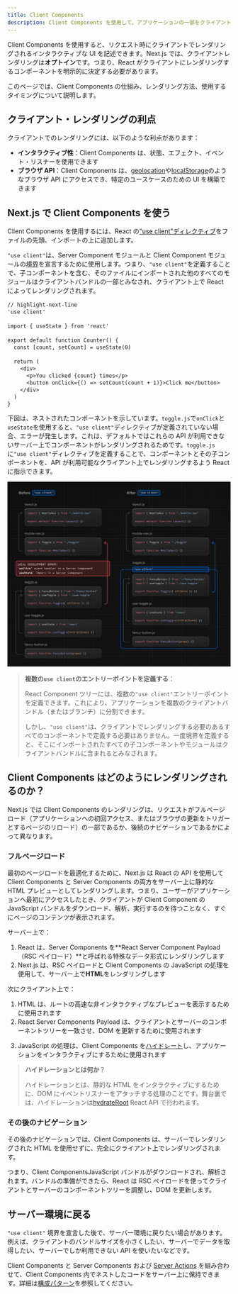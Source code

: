 ```yaml
---
title: Client Components
description: Client Components を使用して、アプリケーションの一部をクライアント側でレンダリングする方法を学びましょう。
---
```


Client Components を使用すると、リクエスト時にクライアントでレンダリングされるインタラクティブな UI を記述できます。Next.js では、クライアントレンダリングは**オプトイン**です。つまり、React がクライアントにレンダリングするコンポーネントを明示的に決定する必要があります。

このページでは、Client Components の仕組み、レンダリング方法、使用するタイミングについて説明します。

## クライアント・レンダリングの利点

クライアントでのレンダリングには、以下のような利点があります：

- **インタラクティブ性**：Client Components は、状態、エフェクト、イベント・リスナーを使用できます
- **ブラウザ API**：Client Components は、[geolocation](https://developer.mozilla.org/docs/Web/API/Geolocation_API)や[localStorage](https://developer.mozilla.org/docs/Web/API/Window/localStorage)のようなブラウザ API にアクセスでき、特定のユースケースのための UI を構築できます

## Next.js で Client Components を使う

Client Components を使用するには、React の["use client"ディレクティブ](https://ja.react.dev/reference/react/use-client)をファイルの先頭、インポートの上に追加します。

<!-- textlint-disable -->

`"use client"`は、Server Component モジュールと Client Component モジュールの[境界](/docs/app-router/building-your-application/rendering#ネットワーク境界)を宣言するために使用します。つまり、`"use client"`を定義することで、子コンポーネントを含む、そのファイルにインポートされた他のすべてのモジュールはクライアントバンドルの一部とみなされ、クライアント上で React によってレンダリングされます。

<!-- textlint-enable -->

```tsx title="app/counter.tsx"
// highlight-next-line
'use client'

import { useState } from 'react'

export default function Counter() {
  const [count, setCount] = useState(0)

  return (
    <div>
      <p>You clicked {count} times</p>
      <button onClick={() => setCount(count + 1)}>Click me</button>
    </div>
  )
}
```

下図は、ネストされたコンポーネントを示しています。`toggle.js`で`onClick`と`useState`を使用すると、`"use client"`ディレクティブが定義されていない場合、エラーが発生します。これは、デフォルトではこれらの API が利用できないサーバー上でコンポーネントがレンダリングされるためです。`toggle.js`に`"use client"`ディレクティブを定義することで、コンポーネントとその子コンポーネントを、API が利用可能なクライアント上でレンダリングするよう React に指示できます。

![Use Client Directive and Network Boundary](../../assets/use-client-directive.svg)

> **複数の`use client`のエントリーポイントを定義する**：
>
> React Component ツリーには、複数の`"use client"`エントリーポイントを定義できます。これにより、アプリケーションを複数のクライアントバンドル（またはブランチ）に分割できます。
>
> しかし、`"use client"`は、クライアントでレンダリングする必要のあるすべてのコンポーネントで定義する必要はありません。一度境界を定義すると、そこにインポートされたすべての子コンポーネントやモジュールはクライアントバンドルに含まれるとみなされます。

## Client Components はどのようにレンダリングされるのか？

<!-- textlint-disable -->

Next.js では Client Components のレンダリングは、リクエストがフルページロード（アプリケーションへの初回アクセス、またはブラウザの更新をトリガーとするページのリロード）の一部であるか、後続のナビゲーションであるかによって異なります。

<!-- textlint-enable -->

### フルページロード

<!-- textlint-disable -->

最初のページロードを最適化するために、Next.js は React の API を使用して Client Components と Server Components の両方をサーバー上に静的な HTML プレビューとしてレンダリングします。つまり、ユーザーがアプリケーションへ最初にアクセスしたとき、クライアントが Client Component の JavaScript バンドルをダウンロード、解析、実行するのを待つことなく、すぐにページのコンテンツが表示されます。

<!-- textlint-enable -->

サーバー上で：

1. React は、Server Components を**React Server Component Payload（RSC ペイロード）**と呼ばれる特殊なデータ形式にレンダリングします
2. Next.js は、RSC ペイロードと Client Components の JavaScript の処理を使用して、サーバー上で**HTML**をレンダリングします

次にクライアント上で：

1. HTML は、ルートの高速な非インタラクティブなプレビューを表示するために使用されます
2. React Server Components Payload は、クライアントとサーバーのコンポーネントツリーを一致させ、DOM を更新するために使用されます
<!-- textlint-disable -->
3. JavaScript の処理は、Client Components を[ハイドレート](https://ja.react.dev/reference/react-dom/client/hydrateRoot)し、アプリケーションをインタラクティブにするために使用されます
<!-- textlint-enable -->

> **ハイドレーションとは何か**？
>
> ハイドレーションとは、静的な HTML をインタラクティブにするために、DOM にイベントリスナーをアタッチする処理のことです。舞台裏では、ハイドレーションは[hydrateRoot](https://ja.react.dev/reference/react-dom/client/hydrateRoot) React API で行われます。

### その後のナビゲーション

その後のナビゲーションでは、Client Components は、サーバーでレンダリングされた HTML を使用せずに、完全にクライアント上でレンダリングされます。

つまり、Client ComponentsJavaScript バンドルがダウンロードされ、解析されます。バンドルの準備ができたら、React は RSC ペイロードを使ってクライアントとサーバーのコンポーネントツリーを調整し、DOM を更新します。

## サーバー環境に戻る

`"use client"` 境界を宣言した後で、サーバー環境に戻りたい場合があります。例えば、クライアントのバンドルサイズを小さくしたい、サーバーでデータを取得したい、サーバーでしか利用できない API を使いたいなどです。

<!-- textlint-disable -->

Client Components と Server Components および [Server Actions](/docs/app-router/building-your-application/data-fetching/server-actions-and-mutations) を組み合わせて、Client Components 内でネストしたコードをサーバー上に保持できます。詳細は[構成パターン](/docs/app-router/building-your-application/rendering/composition-patterns)を参照してください。

<!-- textlint-enable -->
